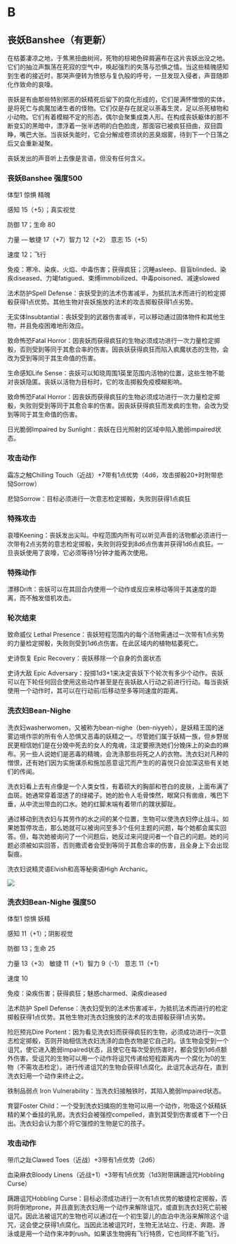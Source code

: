 # B

## 丧妖Banshee（有更新）

在枯萎凄凉之地，于焦黑扭曲树间，死物的棕褐色碎屑遍布在这片丧妖出没之地。它们的抽泣声飘荡在死寂的空气中，唤起强烈的失落与恐惧之情。当这些精魄感知到生者的接近时，那哭声便转为愤怒与复仇般的呼号，一旦发现入侵者，声音随即化作致命的哀嚎。

丧妖是有由那些特别邪恶的妖精死后留下的腐化形成的，它们是满怀憎恨的实体，是将死亡与疯魔加诸生者的怪物。它们仅是存在就足以荼毒生灵，足以杀死植物和小动物。它们有着模糊不定的形态，偶尔会聚集成类人形。在构成丧妖躯体的那不断变幻的黑暗中，漂浮着一张半透明的白色脸庞，那面容已被疯狂扭曲，双目圆睁，嘴巴大张。当丧妖失能时，它会分解成卷须状的恶臭烟雾，待到下一个日落之后又会重新凝聚。

丧妖发出的声音听上去像是言语，但没有任何含义。

### 丧妖Banshee 强度500

体型1 惊惧 精魄

感知 15（+5）；真实视觉

防御 17；生命 80

力量 — 敏捷 17（+7）智力 12（+2） 意志 15（+5）

速度 12；飞行

免疫：寒冷、染疾、火焰、中毒伤害；获得疯狂；沉睡asleep、目盲blinded、染疾diseased、力竭fatigued、束缚immobilized、中毒poisoned、减速slowed

法术防护Spell
Defense：丧妖受到的法术伤害减半，为抵抗法术而进行的检定掷骰获得1点优势。其他生物对丧妖施放的法术的攻击掷骰获得1点劣势。

无实体Insubtantial：丧妖受到的武器伤害减半，可以移动通过固体物件和其他生物，并且免疫困难地形效应。

致命怖恐Fatal
Horror：因丧妖而获得疯狂的生物必须成功进行一次力量检定掷骰，否则受到等同于其愈合率的伤害。因丧妖获得疯狂而陷入疯魔状态的生物，会改为受到等同于其生命值的伤害。

生命感知Life
Sense：丧妖可以知晓周围1英里范围内活物的位置，这些生物不能对丧妖隐匿。丧妖以活物为目标时，它的攻击掷骰免疫模糊影响。

致命怖恐Fatal
Horror：因丧妖而获得疯狂的生物必须成功进行一次力量检定掷骰，失败则受到等同于其愈合率的伤害。因丧妖获得疯狂而发疯的生物，会改为受到等同于其生命值的伤害。

日光脆弱Impaired by
Sunlight：丧妖在日光照射的区域中陷入脆弱impaired状态。

### 攻击动作

霜冻之触Chilling
Touch（近战）+7带有1点优势（4d6，攻击掷骰20+时附带悲恸Sorrow）

悲恸Sorrow：目标必须进行一次意志检定掷骰，失败则获得1点疯狂

### 特殊攻击

哀嚎Keening：丧妖发出尖叫。中程范围内所有可以听见声音的活物都必须进行一次带有2点劣势的意志检定掷骰，失败则将受到8d6点伤害并获得1d6点疯狂。一旦丧妖使用了哀嚎，它必须等待1分钟才能再次使用。

### 特殊动作

漂移Drift：丧妖可以在其回合内使用一个动作或反应来移动等同于其速度的距离，而不触发借机攻击。

### 轮次结束

致命威仪 Lethal
Presence：丧妖短程范围内的每个活物需通过一次带有1点劣势的力量检定掷骰，失败则受到1d6点伤害。在此区域内的植物枯萎死亡。

史诗恢复 Epic Recovery：丧妖移除一个自身的负面状态

史诗大敌 Epic
Adversary：投掷1d3+1来决定丧妖下个轮次有多少个动作。丧妖可以在下轮任何回合使用这些动作甚至是在丧妖敌人行动之前进行行动。每当丧妖使用一个动作时，其可以在行动前/后移动至多等同速度的距离。

### 洗衣妇Bean-Nighe

洗衣妇washerwomen，又被称为bean-nighe（ben-niyyeh），是妖精王国的迷雾边境作崇的所有令人恐惧又恶毒的妖精之一。尽管她们属于妖精一族，但乡野居民更相信她们是在分娩中死去的女人的鬼魂，注定要擦洗她们分娩床上的染血的麻布。另一些人说她们是恶毒的精魄，会洗涤那些将死之人的衣物。洗衣妇对凡种的憎恨，还有她们因为实施谋杀和施加恶意诅咒而产生的的喜悦只会加深这些有关她们的传闻。

洗衣妇看上去有点像是一个人类女性，有着硕大的胸部和苍白的皮肤，上面布满了血斑。她通常穿着湿透了的绿裙子。她的脸令人毛骨悚然，眼窝只有凿痕，嘴巴下垂，从中流出带血的口水。她的红脚末端有着带爪的蹼状脚趾。

通过移动到洗衣妇与其劳作的水之间的某个位置，生物可以使洗衣妇停止战斗。如果她暂停攻击，那么她就可以被询问至多3个任何主题的问题，每个她都会属实回答。但，每次她被询问了一个问题后，她反过来问提问者一个自己的问题。她的问题必须被如实回答，否则撒谎者会受到等同于其愈合率的伤害，且全身上下会出现裂痕。

洗衣妇说精灵语Elvish和高等秘奥语High Archanic。

![](https://sdlpic.oss-cn-beijing.aliyuncs.com/pic/beannighe.PNG)

### 洗衣妇Bean-Nighe 强度50

体型1 惊惧 妖精

感知 11（+1）；阴影视觉

防御 13；生命 25

力量 13（+3） 敏捷 11（+1）智力 9（-1） 意志 11（+1）

速度 10

免疫：染疾伤害；获得疯狂；魅惑charmed、染疾dieased

法术防护 Spell
Defense：洗衣妇受到的法术伤害减半，为抵抗法术而进行的检定掷骰获得1点优势。其他生物对洗衣妇施放的法术的攻击掷骰获得1点劣势。

险厄预兆Dire
Portent：因为看见洗衣妇而获得疯狂的生物，必须成功进行一次意志检定掷骰，否则开始相信洗衣妇洗涤的血色衣物是它自己的。该生物会受到一个诅咒，使它进入脆弱impaired状态，且使它在每次受到伤害时，都会受到1d6点额外伤害。受诅咒的生物可以用一个动作将诅咒传递给短程距离内一个腐化为0的生物（不需攻击检定）。进行传递诅咒的生物会获得1点腐化。此诅咒永远存在，直到洗衣妇用一个动作来终止之。

铁制品弱点 Iron
Vulnerability：当洗衣妇接触铁时，其陷入脆弱Impaired状态。

育婴Foster
Child：一个受到洗衣妇擒抱的生物可以用一个动作，吮吸这个妖精妖精的某个垂挂的乳房。洗衣妇会被强控compelled，直到其受到伤害或者下一个日出。洗衣妇会认为那个将它强控的生物是它的孩子。

### 攻击动作

带爪之趾Clawed Toes（近战）+3带有1点优势（2d6）

血染麻衣Bloody Linens（近战+1）+3带有1点优势（1d3附带蹒跚诅咒Hobbling
Curse）

蹒跚诅咒Hobbling
Curse：目标必须成功进行一次有1点优势的敏捷检定掷骰，否则将倒地prone，并且直到洗衣妇用一个动作来解除诅咒，或直到洗衣妇死亡前被诅咒。因此法被诅咒的生物也可以通过在一个初生婴儿的血泊中洗浴来解除这个诅咒，这会使之获得1点腐化。当因此法被诅咒时，生物无法站立、行走、奔跑、游泳或是用一个动作来冲刺rush。如果该生物拥有飞行特质，它也同样不能飞行。

 
